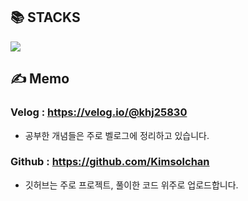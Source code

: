<div align=left><h2>📚 STACKS</h1></div>

<div align=left>
  <img src="https://img.shields.io/badge/java-007396?style=for-the-badge&logo=java&logoColor=white">
</div>  

## ✍ Memo
### Velog : https://velog.io/@khj25830
- 공부한 개념들은 주로 벨로그에 정리하고 있습니다.

### Github : https://github.com/Kimsolchan
- 깃허브는 주로 프로젝트, 풀이한 코드 위주로 업로드합니다.
